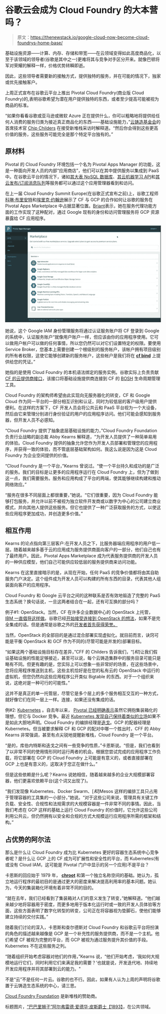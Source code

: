 # 谷歌云会成为 Cloud Foundry 的大本营吗？

> 原文：<https://thenewstack.io/google-cloud-now-become-cloud-foundrys-home-base/>

基础设施资源——计算、内存、存储和带宽——在云领域变得如此高度商品化，以至于该领域的领导者(谷歌是其中之一)更难将其与竞争对手区分开来。就像巴顿将军对荣耀的解释一样，价格优势转瞬即逝。

因此，这些领导者需要新的接触方式，提供独特的服务，并在可能的情况下，独家或优先接触客户。

上周正式宣布在谷歌云平台上推出 Pivotal Cloud Foundry(商业版 Cloud Foundry)的,表明谷歌希望为潜在用户提供独特的东西，或者至少提高可能被视为商品的标准。

“如果你看看谷歌或亚马逊或微软 Azure 正在提供什么，你可以粗略地将提供给任何人消费的服务归类为接近真正商品化的东西——基础设施能力，”[云铸造基金会](https://www.cloudfoundry.org/)的首席技术官 [Chip Childers](https://twitter.com/chipchilders) 在接受新堆栈采访时解释道。“然后你会得到这些更高价值的服务，这些服务可能完全是那个特定平台独有的。”

## 原材料

Pivotal 的 Cloud Foundry 环境包括一个名为 Pivotal Apps Manager 的功能，这是一种面向开发人员的内部“应用商店”，他们可以在其中提供服务以集成到 PaaS 中。在谷歌云平台的情况下，诸如[其大表 NoSQL 数据库](https://cloud.google.com/bigtable/)、[其云机器学习 API](https://cloud.google.com/ml/)和[其云发布/订阅消息队列](https://cloud.google.com/pubsub/)等服务都可以通过这个应用管理器看到和访问。

在上一届 Cloud Foundry Summit Europe(在谷歌正式宣布之前)上，谷歌工程师[科琳·布里安特](https://twitter.com/ccbriant)和[埃里克·约翰逊](https://github.com/erjohnso)展示了 CF 与 GCP 的合作如何让谷歌的服务在 Pivotal Apps Marketplace 中占据显著位置。[Briant](https://thenewstack.io/google-cloud-platform-connects-cloud-foundry-using-bosh/)表示，她在服务代理功能方面的工作实现了这种配对，通过 Google 现有的身份和访问管理服务将 GCP 资源暴露给 CF 应用程序。

![](img/3234cca0be69eea549faedce7c805680.png)

她说，这个 Google IAM 身份管理服务将通过认证服务账户将 CF 登录到 Google 的系统中，认证服务账户“就像用户账户一样，但应该由你的应用程序使用。它可以做用户帐户可以做的任何事情，所以您仍然可以对它们设置特定的权限。要使用 Service Broker，您基本上需要创建一个根级别的服务帐户，该帐户拥有项目级别的所有者权限，这使它能够创建新的服务帐户，这些帐户是我们将在 **[cf bind](https://docs.cloudfoundry.org/devguide/services/managing-services.html#bind)** 上提供给您的凭证。”

她指的是使用 Cloud Foundry 的本机语法绑定的服务实例。谷歌实际上负责贡献 [CF 的云提供商接口](https://github.com/cloudfoundry-incubator/bosh-google-cpi-release)，该接口将基础设施提供商连接到 CF 的 [BOSH](https://thenewstack.io/bosh-hooks-cloud-foundry-google-cloud-platform-offers-large-scale-vm-lifecycle-management/) 生命周期管理工具。

Cloud Foundry 的架构师希望由此实现向无服务器化的转变，CF 和 Google Cloud 作为同一平台的一部分相互识别和认证，同时为较低层的客户级用户提供便利。在这样的方案下，CF 开发人员会将公共云和 PaaS 平台视为一个大设备，然后由它来管理分别进行身份验证的用户的应用程序访问。他们可能会感知到服务器，但开发人员不必感知。

“Cloud Foundry 提供了抽象底层基础设施的能力，”Cloud Foundry Foundation 负责行业战略的副总裁 Abby Kearns 解释道，“为开发人员提供了一种简单易用的体验。Cloud Foundry 提供的抽象允许您作为开发人员部署和管理您的应用程序，并获得一致的体验，而不管底层基础架构如何。我这么说是因为这是 Cloud Foundry 为企业空间提供的价值。

“Cloud Foundry 是一个平台，”Kearns 曾说过。“使一个平台持久和成功的是广泛的服务。我们的目标是让更多的应用程序运行在 Cloud Foundry 上，但为了做到这一点，我们需要服务。服务和应用构成了平台的两端，使其能够继续构建和推动网络效应。”

“服务在很多不同层面上都很重要，”她说。“它们很重要，因为 Cloud Foundry 能够打包服务，并允许以前不被视为独立软件开发商或以数字为中心的公司建立商业模式，并向其他人提供这些服务。但它也提供了一种广泛获取服务的方式，以使这些应用程序更加成功，并创造更多价值。”

## 相互作用

Kearns 的论点指向第三层客户:在开发人员之下，比服务器端应用程序的用户低一层。随着越来越多基于云的应用成为服务提供商面向客户的一部分，他们自己也有了最终用户。因此，Pivotal Apps Marketplace 成为代表服务提供商的开发人员的一种供应模型，他们自己可能供应较低层的服务提供商来访问功能。

Kearns 在这里直接暗示的是，从现在开始，任何 PaaS 的竞争价值都将由其自助服务门户决定。这个组件成为开发人员可以构建的所有东西的目录，代表其他人组装面向客户的应用程序。

Cloud Foundry 和 Google 云平台之间的这种联系是否有效地锻造了完整的 PaaS 生态系统？换句话说，一旦这两者结合在一起，还有可互换的部分吗？

例子#1: OpenStack。当然，CF 在许多企业数据中心的 OpenStack 上托管， [IBM 一直倡导这样做](https://www.ibm.com/blogs/bluemix/2016/05/cloud-foundry-openstack-better-together/)。谷歌已经[开始接受连接到 OpenStack 的想法](https://cloudplatform.googleblog.com/2016/04/OpenStack-users-backup-your-Cinder-volumes-to-Google-Cloud-Storage.html)，如果不是完全集成的话。但是通常是谷歌之外的[开发者首先获得荣誉。](https://www.mirantis.com/blog/integrating-openstack-and-kubernetes-with-murano/)

当然，OpenStack 的全部目的是通过混合部署实现虚拟化。就目前而言，诀窍可能是平衡 OpenStack 和 GCF 作为不同的(尽管可能是并发的)部署目标。

“如果这两个基础设施目标存在差异，”CFF 的 Childers 告诉我们，“[*和*]让我们假设基础设施的性能足够接近，甚至可以说，每个云铸造集群中的服务目录可能只是略有不同。但更有趣的是，您实际上可以想象一些非常好的场景，在这些场景中，您将应用程序推送到主机，这些主机恰好是在您的私有云的 OpenStack 中运行的虚拟机，但您仍然向这些应用程序公开类似 Bigtable 的东西。对于一个组织来说，这绝对是一种可行的可能性。”

这并不是真正的单一托管层，尽管它是多个层上的多个服务相互交互的一种方式，就好像它们在同一层上一样。连接，如果还没有集成的话。

例#2: [Kubernetes](/category/kubernetes/) 。自去年以来， [Pivotal 已经明确表示](https://thenewstack.io/pivotal-says-new-cloud-foundry-supports-docker-images-not-docker-ecosystem/)虽然它拥抱集装箱化的理想，但它与 Docker 竞争。最近 [Kubernetes 发现自己保持着类似的立场](https://thenewstack.io/cri-o-make-kubernetes-center-container-ecosystem/)如果不是如此大胆地声明。Cloud Foundry 的编排经理是[迭戈](https://docs.cloudfoundry.org/concepts/diego/diego-architecture.html)。GCP 的配器经理是 Kubernetes。但当被要求解释 CF 和 GCP 的配对中哪一个胜出时，CFF 的 Abby Kearns 非常强调，甚至有点尖锐地提醒新堆栈，Cloud Foundry 是一个平台。

“是的，库伯内特斯和迭戈之间有一些竞争的性质，”卡恩斯说。“但是，我们也看到了以非常不同的使用情形同时运行两者的机会。根据您尝试完成的应用程序工作负载，将它部署在 GCP 的 Cloud Foundry 上可能是有意义的，或者直接部署在 GCP 上也是有意义的，这取决于您正在做什么。”

但是这些依赖是什么呢？Kearns 说她相信，随着越来越多的企业大规模部署容器，他们更喜欢依赖平台(这个词又出现了)。

“我们发现像 Kubernetes、Docker Swarm、[*和*]Mesos 这样的编排工具只占用于管理容器的工具集的一小部分，”她说。“对于这些公司来说，管理具有关键工作负载、安全性、合规性和法规需求的大规模容器是一件非常不同的事情。因此，当我们考虑在 GCP 这样的基础上运行 Cloud Foundry 的价值时，它允许这些公司利用公共云，但仍然拥有以安全和合规的方式大规模运行应用程序所需的框架和结构。”

## 占优势的阿尔法

那么是什么让 Cloud Foundry 成为比 Kubernetes 更好的容器生态系统中心竞争者呢？是什么让 GCP 上的 CF 成为可扩展性和安全性的平台，而 Kubernetes(有或没有 Cloud IAM，这可能是 Pivotal 门户中显示的另一个应用)不是平台？

卡恩斯的回应始于 1979 年， [**chroot**](https://wiki.debian.org/chroot) 和第一个独立名称空间的基础。她认为，孤立地运行程序的最初目的是通过更大的密度来解决提高利用率的基本问题。她认为，今天的集装箱化环境有着非常不同的目的。

“就在去年，我们已经看到了集装箱对人们的意义发生了转变，”她解释道。“他们越来越少地将容器用于密度，而更多地用于版本化运行时或一致的开发人员体验等方面，这些方面表明了数字化转型的转变，公司正在将容器视为垫脚石，使他们能够建立持续的交付实践。”

随着我们讨论的深入，卡恩斯和查尔德斯对 Cloud Foundry 和谷歌云平台将扮演的角色的描述越来越像是 GCP 是一个补充性的服务提供商，而不是一个主机。他们希望 CF 被视为完整的平台，而 GCP 被视为通过服务提升其价值的手段。Kubernetes 不在这些服务之列。

“随着组织开始考虑容器对他们的作用，”Kearns 说，“他们开始考虑，‘我如何大规模地运行它们，同时利用它们来满足我的需要？’也就是说，开发迭代地、持续地开发应用程序并将其部署到云的能力。"

不是“云”不是任何一片云。谷歌的也不行。因此，如果有人认为上周的声明将谷歌置于云铸造生态系统的中心，请三思。

[Cloud Foundry Foundation](https://www.cloudfoundry.org/) 是新堆栈的赞助商。

标题图片，[“巴巴里狮子”阿尔弗雷德·爱德华·皮斯爵士【1893】](https://commons.wikimedia.org/wiki/File:Barbary_lion.jpg)，在公共领域。

<svg xmlns:xlink="http://www.w3.org/1999/xlink" viewBox="0 0 68 31" version="1.1"><title>Group</title> <desc>Created with Sketch.</desc></svg>